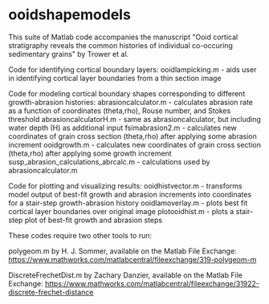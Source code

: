 # ooidshapemodels
This suite of Matlab code accompanies the manuscript "Ooid cortical stratigraphy reveals the common histories of individual co-occuring sedimentary grains" by Trower et al.

Code for identifying cortical boundary layers:
ooidlampicking.m - aids user in identifying cortical layer boundaries from a thin section image

Code for modeling cortical boundary shapes corresponding to different growth-abrasion histories:
abrasioncalculator.m - calculates abrasion rate as a function of coordinates (theta,rho), Rouse number, and Stokes threshold
abrasioncalculatorH.m - same as abrasioncalculator, but including water depth (H) as additional input
fsimabrasion2.m - calculates new coordinates of grain cross section (theta,rho) after applying some abrasion increment
ooidgrowth.m - calculates new coordinates of grain cross section (theta,rho) after applying some growth increment
susp_abrasion_calculations_abrcalc.m - calculations used by abrasioncalculator.m

Code for plotting and visualizing results:
ooidhistvector.m - transforms model output of best-fit growth and abrasion increments into coordinates for a stair-step growth-abrasion history
ooidlamoverlay.m - plots best fit cortical layer boundaries over original image
plotooidhist.m - plots a stair-step plot of best-fit growth and abrasion steps

These codes require two other tools to run:

polygeom.m by H. J. Sommer, available on the Matlab File Exchange: https://www.mathworks.com/matlabcentral/fileexchange/319-polygeom-m

DiscreteFrechetDist.m by Zachary Danzier, available on the Matlab File Exchange: https://www.mathworks.com/matlabcentral/fileexchange/31922-discrete-frechet-distance
